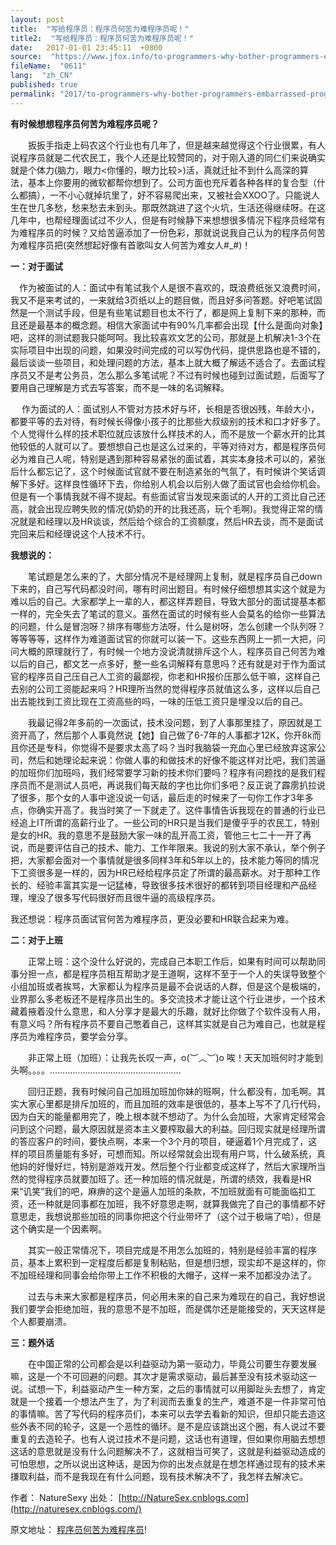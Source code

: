 ```yaml
---
layout: post
title:  "写给程序员：程序员何苦为难程序员呢！"
title2:  "写给程序员：程序员何苦为难程序员呢！"
date:   2017-01-01 23:45:11  +0800
source:  "https://www.jfox.info/to-programmers-why-bother-programmers-embarrassed-programmers.html"
fileName:  "0611"
lang:  "zh_CN"
published: true
permalink: "2017/to-programmers-why-bother-programmers-embarrassed-programmers.html"
---
```




**有时候想想程序员何苦为难程序员呢？**

　　扳扳手指走上码农这个行业也有几年了，但是越来越觉得这个行业很累，有人说程序员就是二代农民工，我个人还是比较赞同的，对于刚入道的同仁们来说确实就是个体力(脑力，眼力<你懂的，眼力比较>)活，真就迁扯不到什么高深的算法，基本上你要用的微软都帮你想到了。公司方面也充斥着各种各样的复合型（什么都搞），一不小心就掉坑里了，好不容易爬出来，又被社会XXOO了。只能说人生在世几多愁，愁来愁去未到头。那既然跳进了这个火坑，生活还得继续呀。在这几年中，也帮经理面试过不少人，但是有时候静下来想想很多情况下程序员经常有为难程序员的时候？又给苦逼添加了一份色彩，那就说说我自己认为的程序员何苦为难程序员把(突然想起好像有首歌叫女人何苦为难女人#_#)！

**一：对于面试**

　作为被面试的人：面试中有笔试我个人是很不喜欢的，既浪费纸张又浪费时间，我又不是来考试的，一来就给3页纸以上的题目做，而且好多问答题。好吧笔试固然是一个测试手段，但是有些笔试题目也太不行了，都是网上复制下来的那种，而且还是最基本的概念题。相信大家面试中有90%几率都会出现【什么是面向对象】吧，这样的测试题我只能呵呵。我比较喜欢文艺的公司，那就是上机解决1-3个在实际项目中出现的问题，如果没时间完成的可以写伪代码，提供思路也是不错的，最后谈谈一些项目，和处理问题的方法，基本上就大概了解适不适合了。去面试程序员又不是考公务员，怎么那么多笔试呢？不过有时候也碰到过面试题，后面写了要用自己理解是方式去写答案，而不是一味的名词解释。

　 作为面试的人：面试别人不管对方技术好与坏，长相是否很凶残，年龄大小，都要平等的去对待，有时候长得像小孩子的比那些大叔级别的技术和口才好多了。个人觉得什么样的技术职位就应该放什么样技术的人，而不是放一个薪水开的比其他较低的人就可以了。要想想自己也是这么过来的，平等对待对方，都是程序员何必为难自己人呢，特别是遇到那种容易紧张的面试着，其实本身技术可以的，紧张后什么都忘记了，这个时候面试官就不要在制造紧张的气氛了，有时候讲个笑话调解下多好。这样良性循环下去，你给别人机会以后别人做了面试官也会给你机会。但是有一个事情我就不得不提起。有些面试官当发现来面试的人开的工资比自己还高，就会出现应聘失败的情况(奶奶的开的比我还高，玩个毛啊)。我觉得正常的情况就是和经理以及HR谈谈，然后给个综合的工资额度，然后HR去谈，而不是面试完回来后和经理说这个人技术不行。

**我想说的：**

　　笔试题是怎么来的了，大部分情况不是经理网上复制，就是程序员自己down下来的，自己写代码都没时间，哪有时间出题目。有时候仔细想想其实这个就是为难以后的自己。大家都学上一辈的人，都这样弄题目，导致大部分的面试提基本都一样的，完全失去了笔试的意义。虽然在面试的时候有些人会莫名的给你一些算法的问题，什么是冒泡呀？排序有哪些方法呀，什么是树呀，怎么创建一个队列呀？等等等等，这样作为难道面试官的你就可以装一下。这些东西网上一抓一大把，问问大概的原理就行了，有时候一个地方没说清就排斥这个人，程序员自己何苦为难以后的自己，都文艺一点多好，整一些名词解释有意思吗？还有就是对于作为面试官的程序员自己压自己人工资的最鄙视，你老和HR报价压那么低干嘛，这样自己去别的公司工资能起来吗？HR理所当然的觉得程序员就值这么多，这样以后自己出去能找到工资比现在工资高些的吗，一味的压低工资只是埋没以后的自己。

　　我最记得2年多前的一次面试，技术没问题，到了人事那里挂了，原因就是工资开高了，然后那个人事竟然说【她】自己做了6-7年的人事都才12K，你开8k而且你还是专科，你觉得不是要求太高了吗？当时我脑袋一充血心里已经放弃这家公司，然后和她理论起来说：你做人事的和做技术的好像不能这样对比吧，我们苦逼的加班你们加班吗，我们经常要学习新的技术你们要吗？程序有问题找的是我们程序员而不是测试人员吧，再说我们每天敲的字也比你们多吧？反正说了霹雳扒拉说了很多，那个女的人事中途没说一句话，最后走的时候来了一句你工作才3年多点，你确实开高了。我当时笑了一下就走了。这件事情告诉我现在的普通的行业已经追上IT所谓的高薪行业了。一些公司的HR只是当我们是傻乎乎的农民工，特别是女的HR。我的意思不是鼓励大家一味的乱开高工资，管他三七二十一开了再说，而是要评估自己的技术、能力、工作年限来。我说的别大家不承认，举个例子把，大家都会面对一个事情就是很多同样3年和5年以上的，技术能力等同的情况下工资很多是一样的，因为HR已经给程序员定了所谓的最高薪水。对于那种工作长的、经验丰富其实是一记猛棒，导致很多技术很好的都转到项目经理和产品经理，埋没了很多写代码很好而且很牛逼的高级程序员。

我还想说：程序员面试官何苦为难程序员，更没必要和HR联合起来为难。

**二：对于上班**

　　正常上班：这个没什么好说的，完成自己本职工作后，如果有时间可以帮助同事分担一点，都是程序员相互帮助才是王道啊，这样不至于一个人的失误导致整个小组加班或者挨骂，大家都认为程序员是最不会说话的人群，但是这个是极端的，业界那么多老板还不是程序员出生的。多交流技术才能让这个行业进步，一个技术藏着掖着没什么意思，和人分享才是最大的乐趣，就好比你做了个软件没有人用，有意义吗？所有程序员不要自己憋着自己，这样其实就是自己为难自己，也就是程序员为难程序员，要学会分享。

　　非正常上班（加班）：让我先长叹一声，o(︶︿︶)o 唉！天天加班何时才能到头啊。。。。…………………………………………….

　　回归正题，我有时候问自己加班加班加你妹的班啊，什么都没有，加毛啊。其实大家心里都是排斥加班的，而且加班的效率是很低的，基本上写不了几行代码，因为白天的能量都用完了，晚上根本就不想动了。为什么会加班，大家肯定经常会问到这个问题，最大原因就是资本主义要榨取最大的利益。回归现实就是经理所谓的答应客户的时间，要快点啊，本来一个3个月的项目，硬逼着1个月完成了，这样的项目质量能有多好，可想而知。所以经常就会出现有用户骂，什么破系统，真他妈的好慢好烂，特别是游戏开发。然后整个行业都变成这样了，然后大家理所当然的觉得程序员就要加班了。还一种加班的情况就是，所谓的绩效，我看是HR来“讥笑”我们的吧，麻痹的这个是逼人加班的条款，不加班就面有可能面临扣工资，还一种就是同事都在加班，我不好意思走啊，就算我做完了自己的事情都不好意思走，我想说那些加班的同事你把这个行业带坏了（这个过于极端了哈），但是这个确实是一个因素啊。

　　其实一般正常情况下，项目完成是不用怎么加班的，特别是经验丰富的程序员，基本上累积到一定程度后都是复制粘贴，但是想归想，现实却不是这样的，你不加班经理和同事会给你带上工作不积极的大帽子，这样一来不加都没办法了。

　　过去与未来大家都是程序员，何必用未来的自己来为难现在的自己，我好想说我们要学会拒绝加班，我的意思不是不加班，而是偶尔还是能接受的，天天这样是个人都要崩溃。

**三：题外话**

　　在中国正常的公司都会是以利益驱动为第一驱动力，毕竟公司要生存要发展嘛，这是一个不可回避的问题。其次才是需求驱动，最后甚至没有技术驱动这一说。试想一下，利益驱动产生一种方案，之后的事情就可以用脚趾头去想了，肯定就是一个接着一个想法产生了，为了利润而去重复的生产，难道不是一件非常可怕的事情嘛。苦了写代码的程序员们，本来可以去学去看新的知识，但却只能去造这些外表不同的轮子，这是一个恶性的循环。是不是应该跳出这个圈，有人说过不要重复的去造轮子。也有人说过技术不是问题，这话也有道理，但如果你用脑去想想这话的意思就是没有什么问题解决不了，这就相当可笑了，这就是利益驱动造成的可怕思想，之所以说出这种话，是因为你的出发点就是在想怎样通过现有的技术来搛取利益，而不是我现在有什么问题，现有技术解决不了，我怎样去解决它。

作者： NatureSexy
出处： [http://NatureSex.cnblogs.com](http://naturesex.cnblogs.com/)

原文地址： [程序员何苦为难程序员](http://www.jfox.info/url.php?url=http%3A%2F%2Fwww.cnblogs.com%2FNatureSex%2Fp%2F3594955.html)!
